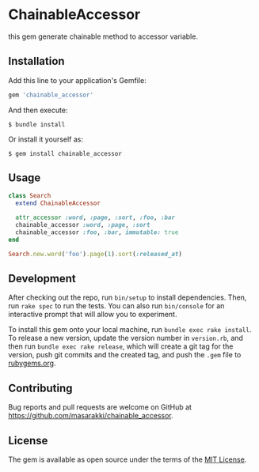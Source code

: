 # ChainableAccessor

this gem generate chainable method to accessor variable.

## Installation

Add this line to your application's Gemfile:

```ruby
gem 'chainable_accessor'
```

And then execute:

    $ bundle install

Or install it yourself as:

    $ gem install chainable_accessor

## Usage


```ruby
class Search
  extend ChainableAccessor

  attr_accessor :word, :page, :sort, :foo, :bar
  chainable_accessor :word, :page, :sort
  chainable_accessor :foo, :bar, immutable: true
end

Search.new.word('foo').page(1).sort(:released_at)
```

## Development

After checking out the repo, run `bin/setup` to install dependencies. Then, run `rake spec` to run the tests. You can also run `bin/console` for an interactive prompt that will allow you to experiment.

To install this gem onto your local machine, run `bundle exec rake install`. To release a new version, update the version number in `version.rb`, and then run `bundle exec rake release`, which will create a git tag for the version, push git commits and the created tag, and push the `.gem` file to [rubygems.org](https://rubygems.org).

## Contributing

Bug reports and pull requests are welcome on GitHub at https://github.com/masarakki/chainable_accessor.

## License

The gem is available as open source under the terms of the [MIT License](https://opensource.org/licenses/MIT).
